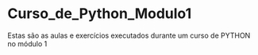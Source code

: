 # Curso_de_Python_Modulo1
 Estas são as aulas e exercícios executados durante um curso de PYTHON no módulo 1
